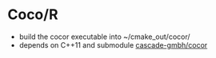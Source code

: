 # Coco/R

- build the cocor executable into ~/cmake_out/cocor/
- depends on C++11 and submodule [cascade-gmbh/cocor](https://github.com/cascade-gmbh/cocor)
